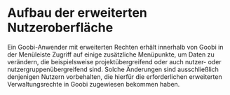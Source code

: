 # Aufbau der erweiterten Nutzeroberfläche

Ein Goobi-Anwender mit erweiterten Rechten erhält innerhalb von Goobi in der Menüleiste Zugriff auf einige zusätzliche Menüpunkte, um Daten zu verändern, die beispielsweise projektübergreifend oder auch nutzer- oder nutzergruppenübergreifend sind. Solche Änderungen sind ausschließlich denjenigen Nutzern vorbehalten, die hierfür die erforderlichen erweiterten Verwaltungsrechte in Goobi zugewiesen bekommen haben.